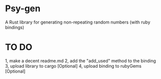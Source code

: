 # Psy-gen
A Rust library for generating non-repeating random numbers (with ruby bindings)
# TO DO
1, make a decent readme.md
2, add the "add_used" method to the binding
3, upload library to cargo [Optional]
4, upload binding to rubyGems [Optional]
